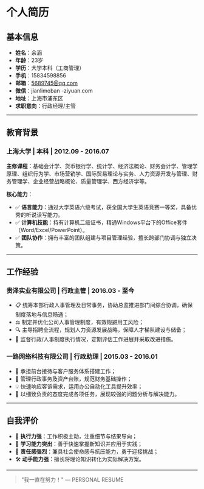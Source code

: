 # 个人简历

## 基本信息
- **姓名**：余涵  
- **年龄**：23岁  
- **学历**：大学本科（工商管理）  
- **手机**：15834598856  
- **邮箱**：5689745@qq.com  
- **微信**：jianlimoban -ziyuan.com  
- **地址**：上海市浦东区  
- **求职意向**：行政经理/主管  

---

## 教育背景
### 上海大学 | 本科 | 2012.09 - 2016.07  
**主修课程**：基础会计学、货币银行学、统计学、经济法概论、财务会计学、管理学原理、组织行为学、市场营销学、国际贸易理论与实务、人力资源开发与管理、财务管理学、企业经营战略概论、质量管理学、西方经济学等。  

**核心能力**：  
- ✅ **语言能力**：通过大学英语六级考试，获全国大学生英语竞赛一等奖，具备优秀的听说读写能力。  
- ✅ **计算机技能**：持有计算机二级证书，精通Windows平台下的Office套件（Word/Excel/PowerPoint）。  
- ✅ **团队协作**：拥有丰富的团队组建与项目管理经验，擅长跨部门协调与独立决策。  

---

## 工作经验
### 贵泽实业有限公司 | 行政主管 | 2016.03 - 至今  
- 📋 统筹本部行政人事管理及日常事务，协助总监推进部门间综合协调，确保制度落地与信息畅通；  
- ⚖️ 制定并优化公司人事管理制度，有效规避用工风险；  
- 🔍 主导招聘全流程，规划人力资源发展战略，保障人才梯队建设与储备；  
- 🎯 监督行政/人事制度执行情况，定期评估工作进展并采取改进措施。  

### 一路网络科技有限公司 | 行政助理 | 2015.03 - 2016.01  
- 👥 承担前台接待与客户服务体系搭建工作；  
- 📝 管理行政事务及资产台账，规范财务基础操作；  
- 💡 快速响应客诉需求，运用办公自动化工具提升效率；  
- 🌟 以细致负责的态度完成各项任务，展现较强的问题分析与解决能力。  

---

## 自我评价
- 💪 **执行力强**：工作积极主动，注重细节与结果导向；  
- 🚀 **学习能力突出**：善于快速掌握新知识并应用于实践；  
- 🌈 **责任感强烈**：兼具社会使命感与抗压能力，勇于迎接挑战；  
- 🛠️ **动手能力强**：擅长将理论知识转化为实际解决方案。  

---

> "我一直在努力！" — PERSONAL RESUME